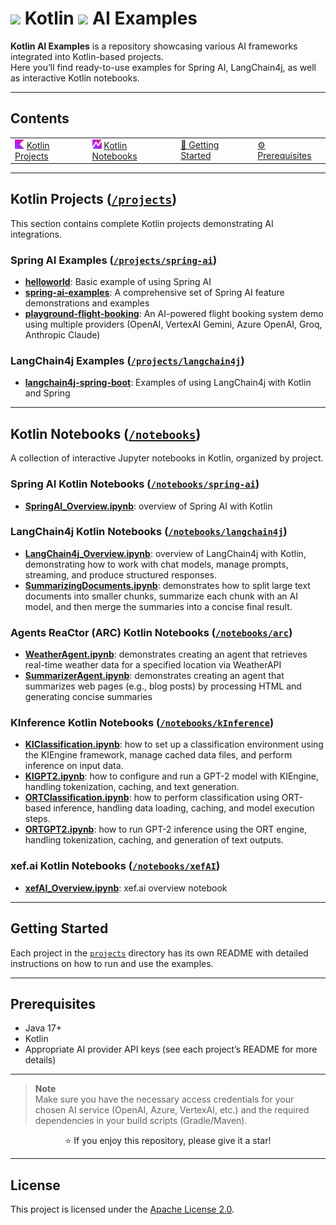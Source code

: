 # <img src="https://raw.githubusercontent.com/devcrocod/Kotlin-AI-Examples/refs/heads/master/img/kotlin_icon.svg" width="30"/> Kotlin <img src="https://raw.githubusercontent.com/devcrocod/Kotlin-AI-Examples/refs/heads/master/img/AI_icon.svg" width="30"/> AI Examples

**Kotlin AI Examples** is a repository showcasing various AI frameworks integrated into Kotlin-based projects.  
Here you’ll find ready-to-use examples for Spring AI, LangChain4j, as well as interactive Kotlin notebooks.

---

## Contents

<table>
  <tr>
    <td><img src="img/kotlin_icon.svg" width="15" alt=""/> <a href="#kotlin-projects-projects">Kotlin Projects</a></td>
    <td><img src="img/ktn_plugin_icon.svg" width="15" alt=""/> <a href="#kotlin-notebooks-notebooks">Kotlin Notebooks</a></td>
    <td><a href="#getting-started">🚀 Getting Started</a></td>
    <td><a href="#prerequisites">⚙ Prerequisites</a></td>
  </tr>
</table>

---

## Kotlin Projects ([`/projects`](projects))

This section contains complete Kotlin projects demonstrating AI integrations.

### Spring AI Examples ([`/projects/spring-ai`](projects/spring-ai))

- **[helloworld](projects/spring-ai/helloworld)**: Basic example of using Spring AI
- **[spring-ai-examples](projects/spring-ai/spring-ai-examples)**: A comprehensive set of Spring AI feature
  demonstrations and examples
- **[playground-flight-booking](projects/spring-ai/playground-flight-booking)**: An AI-powered flight booking system
  demo using multiple providers (OpenAI, VertexAI Gemini, Azure OpenAI, Groq, Anthropic Claude)

### LangChain4j Examples ([`/projects/langchain4j`](projects/langchain4j))

- **[langchain4j-spring-boot](projects/langchain4j/langchain4j-spring-boot)**: Examples of using LangChain4j with Kotlin
  and Spring

---

## Kotlin Notebooks ([`/notebooks`](notebooks))

A collection of interactive Jupyter notebooks in Kotlin, organized by project.

### Spring AI Kotlin Notebooks ([`/notebooks/spring-ai`](notebooks/spring-ai))

- **[SpringAI_Overview.ipynb](notebooks/spring-ai/SpringAI_Overview.ipynb)**: overview of Spring AI with Kotlin

### LangChain4j Kotlin Notebooks ([`/notebooks/langchain4j`](notebooks/langchain4j))

- **[LangChain4j_Overview.ipynb](notebooks/langchain4j/LangChain4j_Overview.ipynb)**: overview of LangChain4j with
  Kotlin, demonstrating how to work with chat models, manage prompts, streaming, and produce structured responses.
- **[SummarizingDocuments.ipynb](notebooks/langchain4j/SummarizingDocuments.ipynb)**: demonstrates how to split large
  text documents into smaller chunks, summarize each chunk with an AI model, and then merge the summaries into a concise
  final result.

### Agents ReaCtor (ARC) Kotlin Notebooks ([`/notebooks/arc`](notebooks/arc))

- **[WeatherAgent.ipynb](notebooks/arc/WeatherAgent.ipynb)**: demonstrates creating an agent that retrieves real-time
  weather data for a specified location via WeatherAPI
- **[SummarizerAgent.ipynb](notebooks/arc/SummarizerAgent.ipynb)**: demonstrates creating an agent that summarizes web
  pages (e.g., blog posts) by processing HTML and generating concise summaries

### KInference Kotlin Notebooks ([`/notebooks/kInference`](notebooks/kinference))

- **[KIClassification.ipynb](notebooks/kinference/KIClassification.ipynb)**: how to set up a classification environment
  using the KIEngine framework, manage cached data files, and perform inference on input data.
- **[KIGPT2.ipynb](notebooks/kinference/KIGPT2.ipynb)**: how to configure and run a GPT-2 model with KIEngine, handling
  tokenization, caching, and text generation.
- **[ORTClassification.ipynb](notebooks/kinference/ORTClassification.ipynb)**: how to perform classification using
  ORT-based inference, handling data loading, caching, and model execution steps.
- **[ORTGPT2.ipynb](notebooks/kinference/ORTGPT2.ipynb)**: how to run GPT-2 inference using the ORT engine, handling
  tokenization, caching, and generation of text outputs.

### xef.ai Kotlin Notebooks ([`/notebooks/xefAI`](notebooks/xefAI))

- **[xefAI_Overview.ipynb](notebooks/xefAI/xefAI_Overview.ipynb)**: xef.ai overview notebook

---

## Getting Started

Each project in the [`projects`](projects) directory has its own README with detailed instructions on how to run and use
the examples.

---

## Prerequisites

- Java 17+
- Kotlin
- Appropriate AI provider API keys (see each project’s README for more details)

---

> **Note**  
> Make sure you have the necessary access credentials for your chosen AI service (OpenAI, Azure, VertexAI, etc.) and the
> required dependencies in your build scripts (Gradle/Maven).

<p align="center">
  ⭐ If you enjoy this repository, please give it a star!
</p>

---

## License

This project is licensed under the [Apache License 2.0](LICENSE).
